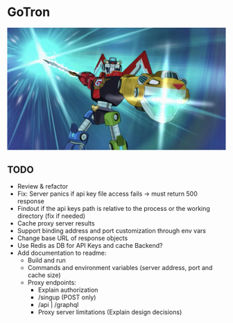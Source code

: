 # GoTron

![GoTron](gotron.webp)


## TODO

- Review & refactor
- Fix: Server panics if api key file access fails -> must return 500 response
- Findout if the api keys path is relative to the process or the working directory (fix if needed)
- Cache proxy server results
- Support binding address and port customization through env vars
- Change base URL of response objects
- Use Redis as DB for API Keys and cache Backend?
- Add documentation to readme:
    - Build and run
    - Commands and environment variables (server address, port and cache size)
    - Proxy endpoints:
        - Explain authorization
        - /singup (POST only)
        - /api | /graphql
        - Proxy server limitations (Explain design decisions)